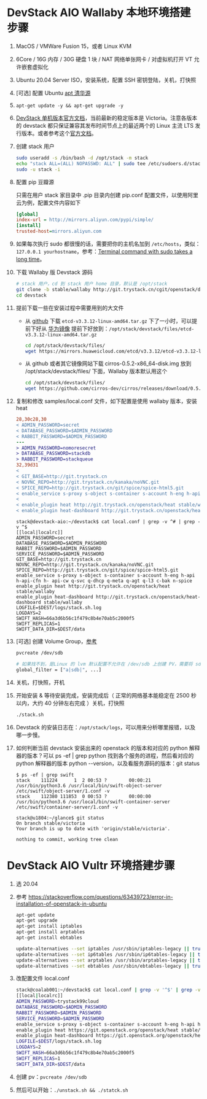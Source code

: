 # DevStack AIO Wallaby 本地环境搭建步骤

1. MacOS / VMWare Fusion 15，或者 Linux KVM
1. 6Core / 16G 内存 / 30G 硬盘 1 块 / NAT 网络单张网卡 / 对虚拟机打开 VT 允许嵌套虚拟化
1. Ubuntu 20.04 Server ISO，安装系统，配置 SSH 密钥登陆，关机，打快照
1. [可选] 配置 Ubuntu [apt 清华源](https://mirrors.tuna.tsinghua.edu.cn/help/ubuntu/)
1. `apt-get update -y && apt-get upgrade -y`
1. [DevStack 单机版本官方文档](https://docs.openstack.org/devstack/latest/guides/single-machine.html)，当前最新的稳定版本是 Victoria。注意各版本的 devstack 都只保证兼容其发布时间节点上的最近两个的 Linux 主流 LTS 发行版本。或者参考这个[官方文档](https://docs.openstack.org/devstack/latest/)。
1. 创建 stack 用户

    ```bash
    sudo useradd -s /bin/bash -d /opt/stack -m stack
    echo "stack ALL=(ALL) NOPASSWD: ALL" | sudo tee /etc/sudoers.d/stack
    sudo -u stack -i
    ```

1. 配置 pip 豆瓣源

    只需在用户 stack 家目录中 .pip 目录内创建 pip.conf 配置文件，以使用阿里云为例，配置文件内容如下

    ```ini
    [global]
    index-url = http://mirrors.aliyun.com/pypi/simple/
    [install]
    trusted-host=mirrors.aliyun.com
    ```

1. 如果每次执行 sudo 都很慢的话，需要把你的主机名加到 `/etc/hosts`，类似：`127.0.0.1 yourhostname`，参考：[Terminal command with sudo takes a long time](https://askubuntu.com/questions/322514/terminal-command-with-sudo-takes-a-long-time)。
1. 下载 Wallaby 版 Devstack 源码

    ```bash
    # stack 用户，cd 到 stack 用户 home 目录，默认是 /opt/stack
    git clone -b stable/wallaby http://git.trystack.cn/cgit/openstack/devstack
    cd devstack
    ```

1. 提前下载一些在安装过程中需要用到的大文件
    - 从 [github](https://github.com/etcd-io/etcd/releases/download/v3.3.12/etcd-v3.3.12-linux-amd64.tar.gz) 下载 `etcd-v3.3.12-linux-amd64.tar.gz` 下了一小时，可以提前下好从 [华为镜像](https://mirrors.huaweicloud.com/etcd/v3.3.12/etcd-v3.3.12-linux-amd64.tar.gz) 提前下好放到：`/opt/stack/devstack/files/etcd-v3.3.12-linux-amd64.tar.gz`

        ```bash
        cd /opt/stack/devstack/files/
        wget https://mirrors.huaweicloud.com/etcd/v3.3.12/etcd-v3.3.12-linux-amd64.tar.gz
        ```

    - 从 github 或者其它镜像网站下载 cirros-0.5.2-x86_64-disk.img 放到 /opt/stack/devstack/files/ 下面，Wallaby 版本默认用这个

        ```bash
        cd /opt/stack/devstack/files/
        wget https://github.com/cirros-dev/cirros/releases/download/0.5.2/cirros-0.5.2-x86_64-disk.img
        ```

1. 复制和修改 samples/local.conf 文件，如下配置是使用 wallaby 版本，安装 heat

    ```diff
    28,30c28,30
    < ADMIN_PASSWORD=secret
    < DATABASE_PASSWORD=$ADMIN_PASSWORD
    < RABBIT_PASSWORD=$ADMIN_PASSWORD
    ---
    > ADMIN_PASSWORD=nomoresecret
    > DATABASE_PASSWORD=stackdb
    > RABBIT_PASSWORD=stackqueue
    32,39d31
    <
    < GIT_BASE=http://git.trystack.cn
    < NOVNC_REPO=http://git.trystack.cn/kanaka/noVNC.git
    < SPICE_REPO=http://git.trystack.cn/git/spice/spice-html5.git
    < enable_service s-proxy s-object s-container s-account h-eng h-api h-api-cfn h- api-cw q-svc q-dhcp q-meta q-agt q-l3 c-bak n-spice
    <
    < enable_plugin heat http://git.trystack.cn/openstack/heat stable/wallaby
    < enable_plugin heat-dashboard http://git.trystack.cn/openstack/heat-dashboard stable/wallaby
    ```

    ```console
    stack@devstack-aio:~/devstack$ cat local.conf | grep -v ^# | grep -v ^$
    [[local|localrc]]
    ADMIN_PASSWORD=secret
    DATABASE_PASSWORD=$ADMIN_PASSWORD
    RABBIT_PASSWORD=$ADMIN_PASSWORD
    SERVICE_PASSWORD=$ADMIN_PASSWORD
    GIT_BASE=http://git.trystack.cn
    NOVNC_REPO=http://git.trystack.cn/kanaka/noVNC.git
    SPICE_REPO=http://git.trystack.cn/git/spice/spice-html5.git
    enable_service s-proxy s-object s-container s-account h-eng h-api h-api-cfn h- api-cw q-svc q-dhcp q-meta q-agt q-l3 c-bak n-spice
    enable_plugin heat http://git.trystack.cn/openstack/heat stable/wallaby
    enable_plugin heat-dashboard http://git.trystack.cn/openstack/heat-dashboard stable/wallaby
    LOGFILE=$DEST/logs/stack.sh.log
    LOGDAYS=2
    SWIFT_HASH=66a3d6b56c1f479c8b4e70ab5c2000f5
    SWIFT_REPLICAS=1
    SWIFT_DATA_DIR=$DEST/data
    ```

1. [可选] 创建 Volume Group，[参考](https://developer.aliyun.com/article/311612)

    ```bash
    pvcreate /dev/sdb

    # 如果找不到，是Linux 的 lvm 默认配置不允许在 /dev/sdb 上创建 PV，需要将 sdb 添加到 /etc/lvm.conf 的 filter 中
    global_filter = ["a|sdb|", ...]
    ```

1. 关机，打快照，开机
1. 开始安装 & 等待安装完成，安装完成后（ 正常的网络基本能稳定在 2500 秒以内，大约 40 分钟左右完成 ）关机，打快照

    ```bash
    ./stack.sh
    ```

1. Devstack 的安装日志在：`/opt/stack/logs`，可以用来分析哪里报错，以及哪一步慢。
1. 如何判断当前 devstack 安装出来的 openstack 的版本和对应的 python 解释器的版本？可以 ps -ef | grep python 找到各个服务的进程，然后看对应的 python 解释器的版本 python --version，以及看服务源码的版本：git status

    ```console
    $ ps -ef | grep swift
    stack    111224      1  2 00:53 ?        00:00:21 /usr/bin/python3.6 /usr/local/bin/swift-object-server /etc/swift/object-server/1.conf -v
    stack    112380 111853  0 00:53 ?        00:00:00 /usr/bin/python3.6 /usr/local/bin/swift-container-server /etc/swift/container-server/1.conf -v

    stack@u1804:~/glance$ git status
    On branch stable/victoria
    Your branch is up to date with 'origin/stable/victoria'.

    nothing to commit, working tree clean
    ```

# DevStack AIO Vultr 环境搭建步骤

1. 选 20.04
1. 参考 <https://stackoverflow.com/questions/63439723/error-in-installation-of-openstack-in-ubuntu>

    ```bash
    apt-get update
    apt-get upgrade
    apt-get install iptables
    apt-get install arptables
    apt-get install ebtables

    update-alternatives --set iptables /usr/sbin/iptables-legacy || true
    update-alternatives --set ip6tables /usr/sbin/ip6tables-legacy || true
    update-alternatives --set arptables /usr/sbin/arptables-legacy || true
    update-alternatives --set ebtables /usr/sbin/ebtables-legacy || true
    ```

1. 改配置文件 local.conf

    ```bash
    stack@coalab001:~/devstack$ cat local.conf | grep -v '^$' | grep -v '^#'
    [[local|localrc]]
    ADMIN_PASSWORD=trystack99cloud
    DATABASE_PASSWORD=$ADMIN_PASSWORD
    RABBIT_PASSWORD=$ADMIN_PASSWORD
    SERVICE_PASSWORD=$ADMIN_PASSWORD
    enable_service s-proxy s-object s-container s-account h-eng h-api h-api-cfn h- api-cw q-svc q-dhcp q-meta q-agt q-l3 c-bak n-spice
    enable_plugin heat https://git.openstack.org/openstack/heat stable/wallaby
    enable_plugin heat-dashboard https://git.openstack.org/openstack/heat-dashboard stable/wallaby
    LOGFILE=$DEST/logs/stack.sh.log
    LOGDAYS=2
    SWIFT_HASH=66a3d6b56c1f479c8b4e70ab5c2000f5
    SWIFT_REPLICAS=1
    SWIFT_DATA_DIR=$DEST/data
    ```

1. 创建 pv：`pvcreate /dev/sdb`
1. 然后可以开始：`./unstack.sh && ./statck.sh`
